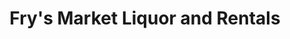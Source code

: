 ---
title: "Fry's Market Liquor and Rentals"
url: /newport-beach/frys-market-liquor-and-rentals/
shop: Lebensmittel
---
